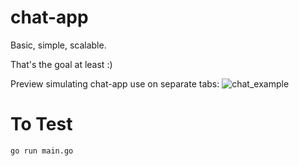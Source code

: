# chat-app
Basic, simple, scalable.

That's the goal at least :)

Preview simulating chat-app use on separate tabs:
![chat_example](https://user-images.githubusercontent.com/75096034/193424168-80550e52-6627-4e72-8a47-9dbf76739ec9.png)

# To Test
`go run main.go`
